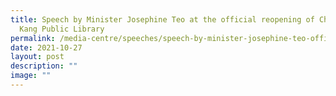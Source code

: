 ```yaml
---
title: Speech by Minister Josephine Teo at the official reopening of Choa Chu
  Kang Public Library
permalink: /media-centre/speeches/speech-by-minister-josephine-teo-official-reopening-of-cckpl/
date: 2021-10-27
layout: post
description: ""
image: ""
---
```

